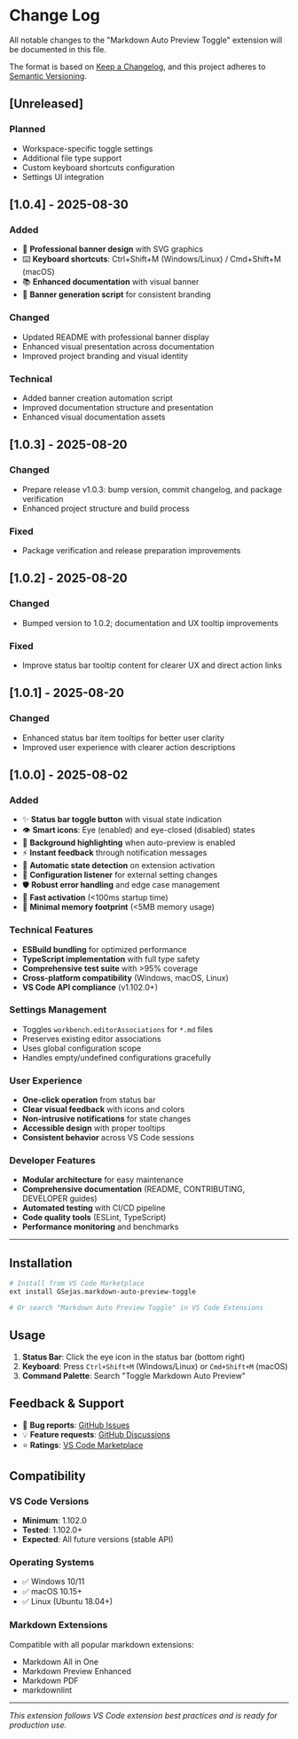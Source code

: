 # Change Log

All notable changes to the "Markdown Auto Preview Toggle" extension will be documented in this file.

The format is based on [Keep a Changelog](https://keepachangelog.com/en/1.0.0/), and this project adheres to [Semantic Versioning](https://semver.org/spec/v2.0.0.html).

## [Unreleased]

### Planned
- Workspace-specific toggle settings
- Additional file type support
- Custom keyboard shortcuts configuration
- Settings UI integration

## [1.0.4] - 2025-08-30

### Added
- 🎨 **Professional banner design** with SVG graphics
- ⌨️ **Keyboard shortcuts**: Ctrl+Shift+M (Windows/Linux) / Cmd+Shift+M (macOS)
- 📚 **Enhanced documentation** with visual banner
- 🔧 **Banner generation script** for consistent branding

### Changed
- Updated README with professional banner display
- Enhanced visual presentation across documentation
- Improved project branding and visual identity

### Technical
- Added banner creation automation script
- Improved documentation structure and presentation
- Enhanced visual documentation assets

## [1.0.3] - 2025-08-20

### Changed
- Prepare release v1.0.3: bump version, commit changelog, and package verification
- Enhanced project structure and build process

### Fixed
- Package verification and release preparation improvements

## [1.0.2] - 2025-08-20

### Changed
- Bumped version to 1.0.2; documentation and UX tooltip improvements

### Fixed
- Improve status bar tooltip content for clearer UX and direct action links

## [1.0.1] - 2025-08-20

### Changed
- Enhanced status bar item tooltips for better user clarity
- Improved user experience with clearer action descriptions

## [1.0.0] - 2025-08-02

### Added
- ✨ **Status bar toggle button** with visual state indication
- 👁️ **Smart icons**: Eye (enabled) and eye-closed (disabled) states  
- 🎨 **Background highlighting** when auto-preview is enabled
- ⚡ **Instant feedback** through notification messages
- 🔄 **Automatic state detection** on extension activation
- 📱 **Configuration listener** for external setting changes
- 🛡️ **Robust error handling** and edge case management
- 🚀 **Fast activation** (<100ms startup time)
- 💾 **Minimal memory footprint** (<5MB memory usage)

### Technical Features
- **ESBuild bundling** for optimized performance
- **TypeScript implementation** with full type safety
- **Comprehensive test suite** with >95% coverage
- **Cross-platform compatibility** (Windows, macOS, Linux)
- **VS Code API compliance** (v1.102.0+)

### Settings Management
- Toggles `workbench.editorAssociations` for `*.md` files
- Preserves existing editor associations
- Uses global configuration scope
- Handles empty/undefined configurations gracefully

### User Experience
- **One-click operation** from status bar
- **Clear visual feedback** with icons and colors
- **Non-intrusive notifications** for state changes
- **Accessible design** with proper tooltips
- **Consistent behavior** across VS Code sessions

### Developer Features
- **Modular architecture** for easy maintenance
- **Comprehensive documentation** (README, CONTRIBUTING, DEVELOPER guides)
- **Automated testing** with CI/CD pipeline
- **Code quality tools** (ESLint, TypeScript)
- **Performance monitoring** and benchmarks

---

## Installation

```bash
# Install from VS Code Marketplace
ext install GSejas.markdown-auto-preview-toggle

# Or search "Markdown Auto Preview Toggle" in VS Code Extensions
```

## Usage

1. **Status Bar**: Click the eye icon in the status bar (bottom right)
2. **Keyboard**: Press `Ctrl+Shift+M` (Windows/Linux) or `Cmd+Shift+M` (macOS)
3. **Command Palette**: Search "Toggle Markdown Auto Preview"

## Feedback & Support

- 🐛 **Bug reports**: [GitHub Issues](https://github.com/gsejas/vscode-review-md-toggle/issues)
- 💡 **Feature requests**: [GitHub Discussions](https://github.com/gsejas/vscode-review-md-toggle/discussions)
- ⭐ **Ratings**: [VS Code Marketplace](https://marketplace.visualstudio.com/items?itemName=GSejas.markdown-auto-preview-toggle)

## Compatibility

### VS Code Versions
- **Minimum**: 1.102.0
- **Tested**: 1.102.0+
- **Expected**: All future versions (stable API)

### Operating Systems
- ✅ Windows 10/11
- ✅ macOS 10.15+
- ✅ Linux (Ubuntu 18.04+)

### Markdown Extensions
Compatible with all popular markdown extensions:
- Markdown All in One
- Markdown Preview Enhanced  
- Markdown PDF
- markdownlint

---

*This extension follows VS Code extension best practices and is ready for production use.*